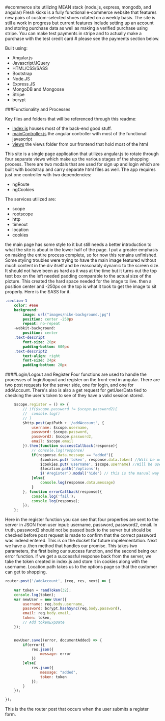 #ecommerce site utilizing MEAN stack (node.js, express, mongodb, and angular)
Fresh kicks is a fully functional e-commerce website that features new pairs of custom-selected shoes rotated on a weekly basis. The site is still a work in progress but current features include setting up an account and storing purchase data as well as making a verified purchase using stripe. You can make test payments in stripe and to actually make a purchase with the test credit card # please see the payments section below.

Built using:
* Angular.js
* Javascript/JQuery
* HTML/CSS/SASS
* Bootstrap
* Node.JS
* Express.JS
* MongoDB and Mongoose
* Stripe
* bcrypt

###Functionality and Processes

Key files and folders that will be referenced through this readme:
* [index.js](https://github.com/PirieD704/nodeEcommerce/blob/master/back-end/routes/index.js) houses most of the back-end good stuff.
* [mainController.js](https://github.com/PirieD704/nodeEcommerce/blob/master/js/mainController.js) the angular controller with most of the functional javascript
* [views](https://github.com/PirieD704/nodeEcommerce/tree/master/views) the views folder from our frontend that hold most of the html


This site is a single page application that utilizes angular.js to rotate through four separate views which make up the various stages of the shopping process.  There are two modals that are used for sign up and login which are built with bootstrap and carry separate html files as well.  The app requires just one controller with two dependencies: 
* ngRoute
* ngCookies

The services utilized are: 
* scope
* rootscope
* http
* timeout
* location
* cookies

the main page has some style to it but still needs a better introduction to what the site is about in the lower half of the page.  I put a greater emphasis on making the entire process complete, so for now this remains unfinished.  Some styling troubles were trying to have the main image featured without much content in the div itself and be reasonably dynamic to the screen size. It should not have been as hard as it was at the time but it turns out the top text box on the left needed padding comparable to the actual size of the picture.  This created the hard space needed for the image to live. then a position center and -250px on the top is what it took to get the image to sit properly. Here is the SASS for it.

```SASS
.section-1
	color: #eee
	background:
		image: url("images/nike-background.jpg")
		position: center -250px
		repeat: no-repeat
	-webkit-background:
		position: center
	.text-descript
		font-size: 20px
		padding-bottom: 600px
	.text-descript2
		text-align: right
		font-size: 24px
		padding-bottom: 20px
```
####Login/Logout and Register
Four functions are used to handle the processes of login/logout and register on the front-end in angular.  There are two post requests for the server side, one for login, and one for addAccount.  There's also is also a get request for getUserData tied to checking the user's token to see of they have a valid session stored.

```javascript
	$scope.register = () => {
		// if($scope.password != $scope.password2){
		// 	console.log()
		// }
		$http.post(apiPath + '/addAccount', {
			username: $scope.username,
			password: $scope.password,
			password2: $scope.password2,
			email: $scope.email
		}).then(function successCallback(response){
			// console.log(response)
			if(response.data.message == "added"){
				$cookies.put('token', response.data.token) //Will be used for validation
				$cookies.put('username', $scope.username) //Will be used strictly for info purposes
				$location.path('/options');
				$('#register').modal('hide') // this is the manual way to hide the modal for login as the bootstrap dismiss doesnt work
			}else{
				console.log(response.data.message)
			}
		}, function errorCallback(response){
			console.log('fail');
			console.log(response);
		});
	};
```
Here in the register function you can see that four properties are sent to the server in JSON from user input: username, password, password2, email.  In truth, password2 should not be passed back to the server but should be checked before post request is made to confirm that the correct password was indeed entered. This is on the docket for future impelementation.  Next we have a .then method that handles our promise.  This takes two parameters, the first being our success function, and the second being our error function.  if we get a successful response back from the server, we take the token created in index.js and store it in cookies along with the username. Location.path takes us to the options page so that the customer can get to shopping.  

```javascript
router.post('/addAccount', (req, res, next) => {
	
	var token = randToken(32);
	console.log(token);
    var newUser = new User({
        username: req.body.username,
        password: bcrypt.hashSync(req.body.password),
        email: req.body.email,
        token: token,
		// Add tokenExpDate
    });


    newUser.save((error, documentAdded) => {
    	if(error){
    		res.json({
    			message: error    		
    		})
    	}else{
    		res.json({
        		message: "added",
        		token: token
    		});
    	}
    });

});
```
This is the the router post that occurs when the user submits a register form.  







